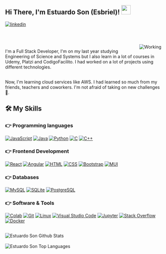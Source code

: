 <div>
<h2> Hi There, I'm Estuardo Son (Esbriel)! <img src="https://github.com/abdoachhoubi/abdoachhoubi/blob/main/gifs/Hi.gif" width="30"></h2>
<a href="https://www.linkedin.com/in/estuardo-son-01a62a318/" target="_blank">
<img src=https://img.shields.io/badge/linkedin-%2300acee.svg?color=405DE6&style=for-the-badge&logo=linkedin&logoColor=white alt=linkedin style="margin-bottom: 5px;" />
</a>
<br />
<br />
  
<br />
<br />
<img src = 'https://user-images.githubusercontent.com/74038190/212749447-bfb7e725-6987-49d9-ae85-2015e3e7cc41.gif' alt = 'Working' align='right'/>
<p align="left">
I'm a Full Stack Developer, I'm on my last year studying Engineering of Science and Systems but I also learn in a lot of courses in Udemy, Platzi and CodigoFacilito. I had worked on a lot of projects using different technologies. 
<br />
<br />

Now, I'm learning cloud services like AWS. I had learned so much from my friends, teachers and coworkers. I'm not afraid of taking on new challenges😤.
</p>

## 🛠️ My Skills

### 👉 Programming languages

<p> 

  <a href="#"><img alt="JavaScript" src="https://img.shields.io/badge/javascript-%23323330.svg?style=for-the-badge&logo=javascript&logoColor=%23F7DF1E"></a>
  <a href="#"> <img alt="Java" src="https://img.shields.io/badge/java-%23ED8B00.svg?style=for-the-badge&logo=openjdk&logoColor=white"></a>
  <a href="#"><img alt="Python" src="https://img.shields.io/badge/python-3670A0?style=for-the-badge&logo=python&logoColor=ffdd54"></a>
  <a href="#"> <img alt="C" src="https://img.shields.io/badge/c-%2300599C.svg?style=for-the-badge&logo=c&logoColor=white"></a> 
  <a href="#"><img alt="C++" src="https://img.shields.io/badge/c++-%2300599C.svg?style=for-the-badge&logo=c%2B%2B&logoColor=white"></a> 

</p>

### 👉 Frontend Development
<p> 
  <a href="#"> <img alt="React" src="https://img.shields.io/badge/react-%2320232a.svg?style=for-the-badge&logo=react&logoColor=%2361DAFB"></a>
  <a href="#"> <img alt="Angular" src="https://img.shields.io/badge/angular-%23DD0031.svg?style=for-the-badge&logo=angular&logoColor=white"></a>
  <a href="https://www.w3.org/html/"> <img alt="HTML" src="https://img.shields.io/badge/html5-%23E34F26.svg?style=for-the-badge&logo=html5&logoColor=white"></a>
  <a href="https://www.w3schools.com/css/"><img alt="CSS" src="https://img.shields.io/badge/css3-%231572B6.svg?style=for-the-badge&logo=css3&logoColor=white"></a>
  <a href="https://getbootstrap.com"> <img alt="Bootstrap" src="https://img.shields.io/badge/bootstrap-%238511FA.svg?style=for-the-badge&logo=bootstrap&logoColor=white"/></a>
  <a href="https://mui.com/core/"> <img alt="MUI" src="https://img.shields.io/badge/MUI-%230081CB.svg?style=for-the-badge&logo=mui&logoColor=white"/></a>
</p>

### 👉 Databases 
<p>
  <a href="https://www.mysql.com/"><img alt="MySQL" src="https://img.shields.io/badge/mysql-4479A1.svg?style=for-the-badge&logo=mysql&logoColor=white"></a>
  <a href="https://www.sqlite.org/"><img alt="SQLite" src ="https://img.shields.io/badge/sqlite-%2307405e.svg?style=for-the-badge&logo=sqlite&logoColor=white"/></a>
  <a href="https://www.postgresql.org"><img alt="PostgreSQL" src ="https://img.shields.io/badge/postgres-%23316192.svg?style=for-the-badge&logo=postgresql&logoColor=white"/></a>
 </p>
  
 ### 👉 Software & Tools
 
<p>
  <a href="#"><img alt="Colab" src="https://img.shields.io/badge/Google%20Colab-%23F9A825.svg?style=for-the-badge&logo=googlecolab&logoColor=white"></a>
  <a href="#"><img alt="Git" src="https://img.shields.io/badge/git-%23F05033.svg?style=for-the-badge&logo=git&logoColor=white"></a>
  <a href="#"><img alt="Linux" src="https://img.shields.io/badge/Linux-FCC624?style=for-the-badge&logo=linux&logoColor=black"></a>
  <a href="#"><img alt="Visual Studio Code" src="https://img.shields.io/badge/Visual%20Studio%20Code-0078d7.svg?style=for-the-badge&logo=visual-studio-code&logoColor=white"></a>
  <a href="#"><img alt="Jupyter" src="https://img.shields.io/badge/jupyter-%23FA0F00.svg?style=for-the-badge&logo=jupyter&logoColor=white"></a>
  <a href="#"><img alt="Stack Overflow" src="https://img.shields.io/badge/-Stackoverflow-FE7A16?style=for-the-badge&logo=stack-overflow&logoColor=white"></a>
  <a href="#"><img alt="Docker" src="https://img.shields.io/badge/docker-%230db7ed.svg?style=for-the-badge&logo=docker&logoColor=white"></a>
</p>

<br/>
<img align="center" src="https://github-readme-stats.vercel.app/api?username=EstuardoSon&include_all_commits=true&count_private=true&show_icons=true&line_height=30&title_color=CDB4DB&icon_color=CDB4DB&text_color=D3D3D3&bg_color=0A0A0A" alt="Estuardo Son Github Stats">
<br />
<br />
<img src="https://github-readme-stats.vercel.app/api/top-langs/?username=EstuardoSon&layout=compact&theme=dark&bg_color=0A0A0A" alt="Estuardo Son Top Languages"/>
<br />
<br />
<br />
</div>
